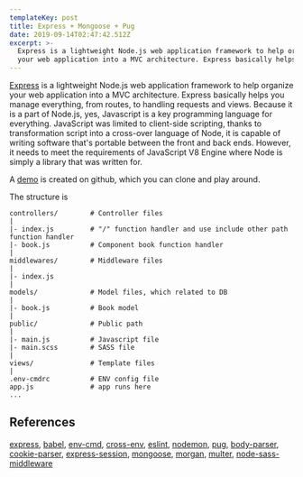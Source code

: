 ```yaml
---
templateKey: post
title: Express + Mongoose + Pug
date: 2019-09-14T02:47:42.512Z
excerpt: >-
  Express is a lightweight Node.js web application framework to help organize
  your web application into a MVC architecture. Express basically helps
---
```

[Express](https://expressjs.com/) is a lightweight Node.js web application framework to help organize your web application into a MVC architecture. Express basically helps you manage everything, from routes, to handling requests and views. Because it is a part of Node.js, yes, Javascript is a key programming language for everything. JavaScript was limited to client-side scripting, thanks to transformation script into a cross-over language of Node, it is capable of writing software that's portable between the front and back ends. However, it needs to meet the requirements of JavaScript V8 Engine where Node is simply a library that was written for.

A [demo](https://github.com/hieu-tn/express-mongoose-pug) is created on github, which you can clone and play around.

The structure is
```
controllers/        # Controller files
|
|- index.js         # "/" function handler and use include other path function handler
|- book.js          # Component book function handler
|
middlewares/        # Middleware files
|
|- index.js
|
models/             # Model files, which related to DB
|
|- book.js          # Book model
|
public/             # Public path
|
|- main.js          # Javascript file
|- main.scss        # SASS file
|
views/              # Template files
|
.env-cmdrc          # ENV config file
app.js              # app runs here
...
```

## References
[express](https://expressjs.com),
[babel](https://babeljs.io),
[env-cmd](https://github.com/toddbluhm/env-cmd),
[cross-env](https://github.com/kentcdodds/cross-env),
[eslint](https://eslint.org),
[nodemon](https://github.com/remy/nodemon),
[pug](https://pugjs.org),
[body-parser](https://github.com/expressjs/body-parser),
[cookie-parser](https://github.com/expressjs/cookie-parser),
[express-session](https://github.com/expressjs/session),
[mongoose](http://mongoosejs.com),
[morgan](https://github.com/expressjs/morgan),
[multer](https://github.com/expressjs/multer),
[node-sass-middleware](https://github.com/sass/node-sass-middleware)
